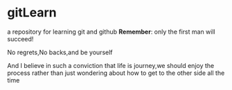 # gitLearn
a repository for learning git and github
**Remember**: only the first man will succeed!

No regrets,No backs,and be yourself

And I believe in such a conviction that life is journey,we should enjoy the process rather than just wondering about how to get to the other side all the time

